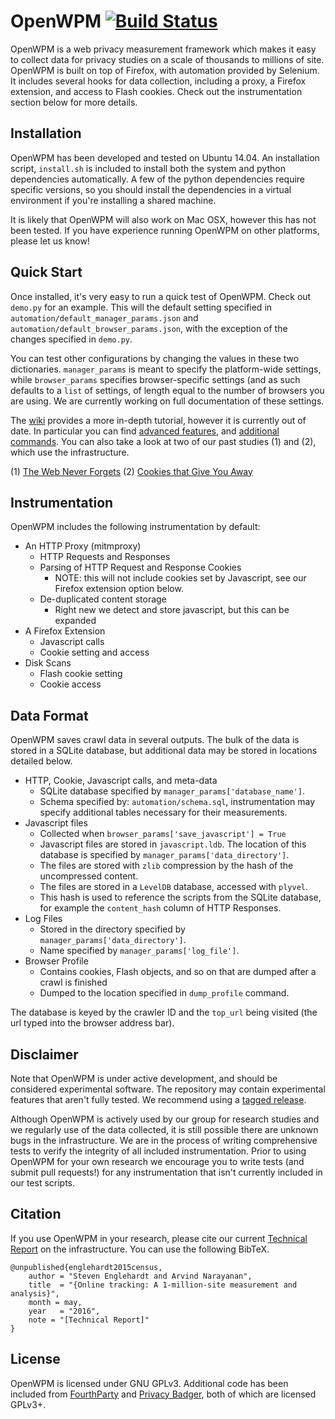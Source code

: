 OpenWPM [![Build Status](https://travis-ci.org/citp/OpenWPM.svg)](https://travis-ci.org/citp/OpenWPM)
=======

OpenWPM is a web privacy measurement framework which makes it easy to collect
data for privacy studies on a scale of thousands to millions of site. OpenWPM
is built on top of Firefox, with automation provided by Selenium. It includes
several hooks for data collection, including a proxy, a Firefox extension, and
access to Flash cookies. Check out the instrumentation section below for more
details.

Installation
------------

OpenWPM has been developed and tested on Ubuntu 14.04. An installation script,
`install.sh` is included to install both the system and python dependencies
automatically. A few of the python dependencies require specific versions, so
you should install the dependencies in a virtual environment if you're
installing a shared machine.

It is likely that OpenWPM will also work on Mac OSX, however this has not been
tested. If you have experience running OpenWPM on other platforms, please let
us know!

Quick Start
-----------

Once installed, it's very easy to run a quick test of OpenWPM. Check out
`demo.py` for an example. This will the default setting specified in
`automation/default_manager_params.json` and
`automation/default_browser_params.json`, with the exception of the changes
specified in `demo.py`.

You can test other configurations by changing the values in these two
dictionaries. `manager_params` is meant to specify the platform-wide settings,
while `browser_params` specifies browser-specific settings (and as such
defaults to a `list` of settings, of length equal to the number of browsers you
are using. We are currently working on full documentation of these settings.

The [wiki](https://github.com/citp/OpenWPM/wiki) provides a more in-depth
tutorial, however it is currently out of date. In particular you can find
[advanced features](https://github.com/citp/OpenWPM/wiki/Advanced-Features),
and [additional
commands](https://github.com/citp/OpenWPM/wiki/Available-Commands).
You can also take a look at two of our past studies (1) and (2),  which use the
infrastructure.

(1) [The Web Never Forgets](https://github.com/citp/TheWebNeverForgets)
(2) [Cookies that Give You Away](https://github.com/englehardt/cookies-that-give-you-away)

Instrumentation
---------------

OpenWPM includes the following instrumentation by default:

* An HTTP Proxy (mitmproxy)
    * HTTP Requests and Responses
    * Parsing of HTTP Request and Response Cookies
        * NOTE: this will not include cookies set by Javascript, see our
            Firefox extension option below.
    * De-duplicated content storage
        * Right new we detect and store javascript, but this can be expanded
* A Firefox Extension
    * Javascript calls
    * Cookie setting and access
* Disk Scans
    * Flash cookie setting
    * Cookie access

Data Format
-----------

OpenWPM saves crawl data in several outputs. The bulk of the data is stored
in a SQLite database, but additional data may be stored in locations detailed
below.

* HTTP, Cookie, Javascript calls, and meta-data
    * SQLite database specified by `manager_params['database_name']`.
    * Schema specified by: `automation/schema.sql`, instrumentation may specify
        additional tables necessary for their measurements.
* Javascript files
    * Collected when `browser_params['save_javascript'] = True`
    * Javascript files are stored in `javascript.ldb`. The location of this
        database is specified by `manager_params['data_directory']`.
    * The files are stored with `zlib` compression by the hash of the
        uncompressed content.
    * The files are stored in a `LevelDB` database, accessed with `plyvel`.
    * This hash is used to reference the scripts from the SQLite database, for
        example the `content_hash` column of HTTP Responses.
* Log Files
    * Stored in the directory specified by `manager_params['data_directory']`.
    * Name specified by `manager_params['log_file']`.
* Browser Profile
    * Contains cookies, Flash objects, and so on that are dumped after a crawl
        is finished
    * Dumped to the location specified in `dump_profile` command.

The database is keyed by the crawler ID and the `top_url` being visited (the
url typed into the browser address bar).

Disclaimer
-----------

Note that OpenWPM is under active development, and should be considered
experimental software. The repository may contain experimental features that
aren't fully tested. We recommend using a [tagged
release](https://github.com/citp/OpenWPM/releases).

Although OpenWPM is actively used by our group for research studies and we
regularly use of the data collected, it is still possible there are unknown bugs
in the infrastructure. We are in the process of writing comprehensive tests to
verify the integrity of all included instrumentation. Prior to using OpenWPM
for your own research we encourage you to write tests (and submit pull
requests!) for any instrumentation that isn't currently included in our test
scripts.

Citation
--------

If you use OpenWPM in your research, please cite our current [Technical
Report](http://randomwalker.info/publications/OpenWPM_1_million_site_tracking_measurement.pdf) on the
infrastructure. You can use the following BibTeX.

    @unpublished{englehardt2015census,
        author = "Steven Englehardt and Arvind Narayanan",
        title  = "{Online tracking: A 1-million-site measurement and analysis}",
        month = may,
        year   = "2016",
        note = "[Technical Report]"
    }

License
-------

OpenWPM is licensed under GNU GPLv3. Additional code has been included from
[FourthParty](https://github.com/fourthparty/fourthparty) and
[Privacy Badger](https://github.com/EFForg/privacybadgerfirefox), both of which 
are licensed GPLv3+.
